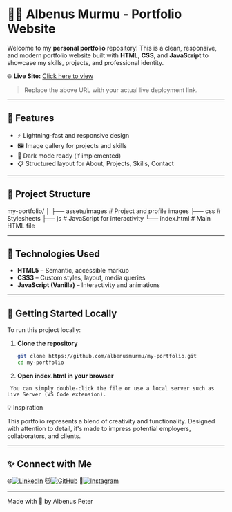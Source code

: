 # 🧑‍💻 Albenus Murmu - Portfolio Website

Welcome to my **personal portfolio** repository! This is a clean, responsive, and modern portfolio website built with **HTML**, **CSS**, and **JavaScript** to showcase my skills, projects, and professional identity.

🌐 **Live Site:** [Click here to view](https://my-portfolio-g1uw.onrender.com)  
> Replace the above URL with your actual live deployment link.

---

## 🎨 Features

- ⚡ Lightning-fast and responsive design
- 🖼️ Image gallery for projects and skills
- 🌙 Dark mode ready (if implemented)
- 📋 Structured layout for About, Projects, Skills, Contact

---

## 📁 Project Structure

my-portfolio/
│
├── assets/images # Project and profile images
├── css # Stylesheets
├── js # JavaScript for interactivity
└── index.html # Main HTML file

---

## 🧰 Technologies Used

- **HTML5** – Semantic, accessible markup
- **CSS3** – Custom styles, layout, media queries
- **JavaScript (Vanilla)** – Interactivity and animations

---

## 🚀 Getting Started Locally

To run this project locally:

1. **Clone the repository**
   ```bash
   git clone https://github.com/albenusmurmu/my-portfolio.git
   cd my-portfolio
   
2. **Open index.html in your browser**
 ```
  You can simply double-click the file or use a local server such as Live Server (VS Code extension).
```

💡 Inspiration

This portfolio represents a blend of creativity and functionality. Designed with attention to detail, it's made to impress potential employers, collaborators, and clients.

---

## ✨ Connect with Me

🌐[![LinkedIn](https://img.shields.io/badge/LinkedIn-blue?logo=linkedin&logoColor=white)](https://linkedin.com/in/albenus-murmu-339ba128a)
🐱[![GitHub](https://img.shields.io/badge/GitHub-black?logo=github&logoColor=white)](https://github.com/albenusmurmu)
📸[![Instagram](https://img.shields.io/badge/Instagram-E4405F?logo=instagram&logoColor=white)](https://instagram.com/albenus.pieter)

---
Made with 💖 by Albenus Peter


